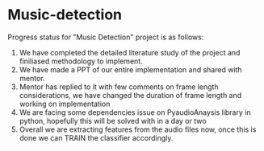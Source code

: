 # Music-detection
Progress status for "Music Detection" project is as follows:

1) We have completed the detailed literature study of the project and finiliased methodology to implement.
2) We have made a PPT of our entire implementation and shared with mentor. 
3) Mentor has replied to it with few comments on frame length considerations, we have changed the duration of frame length and working on implementation
4) We are facing some dependencies issue on PyaudioAnaysis library in python, hopefully this will be solved with in a day or two
5) Overall we are extracting features from the audio files now, once this is done we can TRAIN the classifier accordingly.
